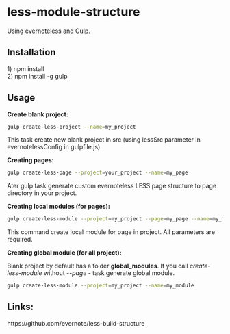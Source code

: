 <h1>less-module-structure</h1>
Using <a href="https://github.com/evernote/less-build-structure">evernoteless</a>
and Gulp.

<h2>Installation</h2>
1) npm install<br>
2) npm install -g gulp

<h2>Usage</h2>

<strong>Create blank project:</strong>
```sh
gulp create-less-project --name=my_project
```
This task create new blank project in src (using lessSrc parameter in evernotelessConfig in gulpfile.js)

<strong>Creating pages:</strong>
```sh
gulp create-less-page --project=your_project --name=my_page
```
Ater gulp task generate custom evernoteless LESS page structure to page directory in
your project.

<strong>Creating local modules (for pages):</strong>
```sh
gulp create-less-module --project=my_project --page=my_page --name=my_module
```
This command create local module for page in project. All parameters are required.

<strong>Creating global module (for all project):</strong>

Blank project by default has a folder **global_modules**. If you call
_create-less-module_ without _--page_ - task generate global module.
```sh
gulp create-less-module --project=my_project --name=my_module
```

<h2>Links:</h2>
https://github.com/evernote/less-build-structure